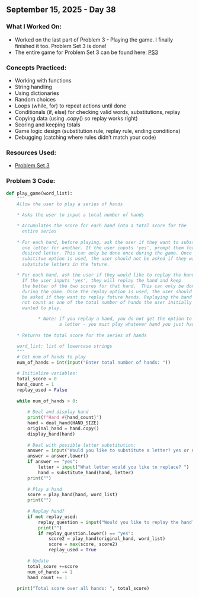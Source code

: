 ## September 15, 2025 - Day 38

### What I Worked On:  
- Worked on the last part of Problem 3 - Playing the game. I finally finished it too. Problem Set 3 is done!
- The entire game for Problem Set 3 can be found here: [PS3](https://github.com/pjad6191/365-days-of-python/blob/main/September2025/Assignments/ps3/ps3.py)

### Concepts Practiced:  
- Working with functions
- String handling
- Using dictionaries 
- Random choices
- Loops (while, for) to repeat actions until done
- Conditionals (if, else) for checking valid words, substitutions, replay
- Copying data (using .copy() so replay works right)
- Scoring and keeping totals
- Game logic design (substitution rule, replay rule, ending conditions)
- Debugging (catching where rules didn’t match your code)
          
### Resources Used:  
- [Problem Set 3](https://ocw.mit.edu/courses/6-0001-introduction-to-computer-science-and-programming-in-python-fall-2016/resources/ps3/)
    
### Problem 3 Code: 
```python
def play_game(word_list):
    """
    Allow the user to play a series of hands

    * Asks the user to input a total number of hands

    * Accumulates the score for each hand into a total score for the 
      entire series
 
    * For each hand, before playing, ask the user if they want to substitute
      one letter for another. If the user inputs 'yes', prompt them for their
      desired letter. This can only be done once during the game. Once the
      substitue option is used, the user should not be asked if they want to
      substitute letters in the future.

    * For each hand, ask the user if they would like to replay the hand.
      If the user inputs 'yes', they will replay the hand and keep 
      the better of the two scores for that hand.  This can only be done once 
      during the game. Once the replay option is used, the user should not
      be asked if they want to replay future hands. Replaying the hand does
      not count as one of the total number of hands the user initially
      wanted to play.

            * Note: if you replay a hand, you do not get the option to substitute
                    a letter - you must play whatever hand you just had.
      
    * Returns the total score for the series of hands

    word_list: list of lowercase strings
    """
    # Get num of hands to play
    num_of_hands = int(input("Enter total number of hands: "))

    # Initialize variables:
    total_score = 0
    hand_count = 1
    replay_used = False
    
    while num_of_hands > 0:
        
        # Deal and display hand
        print(f"Hand #{hand_count}")
        hand = deal_hand(HAND_SIZE)
        original_hand = hand.copy()
        display_hand(hand)
        
        # Deal with possible letter substitution:
        answer = input("Would you like to substitute a letter? yes or no: ")
        answer = answer.lower()
        if answer == "yes":
            letter = input("What letter would you like to replace? ")
            hand = substitute_hand(hand, letter)
        print("")
        
        # Play a hand
        score = play_hand(hand, word_list)
        print("")
    
        # Replay hand? 
        if not replay_used: 
            replay_question = input("Would you like to replay the hand? yes or no: ") 
            print("")
            if replay_question.lower() == "yes": 
                score2 = play_hand(original_hand, word_list) 
                score = max(score, score2) 
                replay_used = True
        
        # Update
        total_score +=score
        num_of_hands -= 1
        hand_count += 1
                    
    print("Total score over all hands: ", total_score)
    
```
